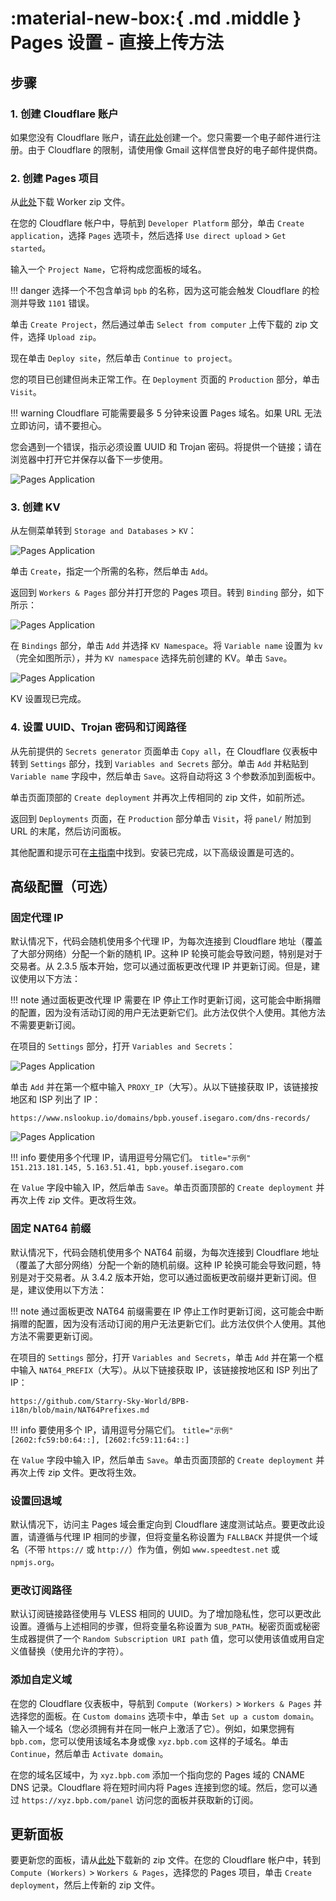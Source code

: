 # :material-new-box:{ .md .middle } Pages 设置 - 直接上传方法

## 步骤

### 1. 创建 Cloudflare 账户

如果您没有 Cloudflare 账户，请[在此处](https://dash.cloudflare.com/sign-up)创建一个。您只需要一个电子邮件进行注册。由于 Cloudflare 的限制，请使用像 Gmail 这样信誉良好的电子邮件提供商。

### 2. 创建 Pages 项目

从[此处](https://github.com/Starry-Sky-World/BPB-i18n/releases/latest/download/worker.zip)下载 Worker zip 文件。

在您的 Cloudflare 帐户中，导航到 `Developer Platform` 部分，单击 `Create application`，选择 `Pages` 选项卡，然后选择 `Use direct upload` > `Get started`。

输入一个 `Project Name`，它将构成您面板的域名。

!!! danger
    选择一个不包含单词 `bpb` 的名称，因为这可能会触发 Cloudflare 的检测并导致 `1101` 错误。

单击 `Create Project`，然后通过单击 `Select from computer` 上传下载的 zip 文件，选择 `Upload zip`。

现在单击 `Deploy site`，然后单击 `Continue to project`。

您的项目已创建但尚未正常工作。在 `Deployment` 页面的 `Production` 部分，单击 `Visit`。

!!! warning
    Cloudflare 可能需要最多 5 分钟来设置 Pages 域名。如果 URL 无法立即访问，请不要担心。

您会遇到一个错误，指示必须设置 UUID 和 Trojan 密码。将提供一个链接；请在浏览器中打开它并保存以备下一步使用。

![Pages Application](../images/generate-secrets.jpg)

### 3. 创建 KV

从左侧菜单转到 `Storage and Databases` > `KV`：

![Pages Application](../images/nav-dash-kv.jpg)

单击 `Create`，指定一个所需的名称，然后单击 `Add`。

返回到 `Workers & Pages` 部分并打开您的 Pages 项目。转到 `Binding` 部分，如下所示：

![Pages Application](../images/settings-functions.jpg)

在 `Bindings` 部分，单击 `Add` 并选择 `KV Namespace`。将 `Variable name` 设置为 `kv`（完全如图所示），并为 `KV namespace` 选择先前创建的 KV。单击 `Save`。

![Pages Application](../images/bind-kv.jpg)

KV 设置现已完成。

### 4. 设置 UUID、Trojan 密码和订阅路径

从先前提供的 `Secrets generator` 页面单击 `Copy all`，在 Cloudflare 仪表板中转到 `Settings` 部分，找到 `Variables and Secrets` 部分。单击 `Add` 并粘贴到 `Variable name` 字段中，然后单击 `Save`。这将自动将这 3 个参数添加到面板中。

单击页面顶部的 `Create deployment` 并再次上传相同的 zip 文件，如前所述。

返回到 `Deployments` 页面，在 `Production` 部分单击 `Visit`，将 `panel/` 附加到 URL 的末尾，然后访问面板。

其他配置和提示可在[主指南](../configuration/index.md)中找到。安装已完成，以下高级设置是可选的。

## 高级配置（可选）

### 固定代理 IP

默认情况下，代码会随机使用多个代理 IP，为每次连接到 Cloudflare 地址（覆盖了大部分网络）分配一个新的随机 IP。这种 IP 轮换可能会导致问题，特别是对于交易者。从 2.3.5 版本开始，您可以通过面板更改代理 IP 并更新订阅。但是，建议使用以下方法：

!!! note
    通过面板更改代理 IP 需要在 IP 停止工作时更新订阅，这可能会中断捐赠的配置，因为没有活动订阅的用户无法更新它们。此方法仅供个人使用。其他方法不需要更新订阅。

在项目的 `Settings` 部分，打开 `Variables and Secrets`：

![Pages Application](../images/pages-env-vars.jpg)

单击 `Add` 并在第一个框中输入 `PROXY_IP`（大写）。从以下链接获取 IP，该链接按地区和 ISP 列出了 IP：

```text
https://www.nslookup.io/domains/bpb.yousef.isegaro.com/dns-records/
```

![Pages Application](../images/proxy-ips.jpg)

!!! info
    要使用多个代理 IP，请用逗号分隔它们。
    ```title="示例"
    151.213.181.145, 5.163.51.41, bpb.yousef.isegaro.com
    ```

在 `Value` 字段中输入 IP，然后单击 `Save`。单击页面顶部的 `Create deployment` 并再次上传 zip 文件。更改将生效。

### 固定 NAT64 前缀

默认情况下，代码会随机使用多个 NAT64 前缀，为每次连接到 Cloudflare 地址（覆盖了大部分网络）分配一个新的随机前缀。这种 IP 轮换可能会导致问题，特别是对于交易者。从 3.4.2 版本开始，您可以通过面板更改前缀并更新订阅。但是，建议使用以下方法：

!!! note
    通过面板更改 NAT64 前缀需要在 IP 停止工作时更新订阅，这可能会中断捐赠的配置，因为没有活动订阅的用户无法更新它们。此方法仅供个人使用。其他方法不需要更新订阅。

在项目的 `Settings` 部分，打开 `Variables and Secrets`，单击 `Add` 并在第一个框中输入 `NAT64_PREFIX`（大写）。从以下链接获取 IP，该链接按地区和 ISP 列出了 IP：

```text
https://github.com/Starry-Sky-World/BPB-i18n/blob/main/NAT64Prefixes.md
```

!!! info
    要使用多个 IP，请用逗号分隔它们。
    ```title="示例"
    [2602:fc59:b0:64::], [2602:fc59:11:64::]
    ```

在 `Value` 字段中输入 IP，然后单击 `Save`。单击页面顶部的 `Create deployment` 并再次上传 zip 文件。更改将生效。

### 设置回退域

默认情况下，访问主 Pages 域会重定向到 Cloudflare 速度测试站点。要更改此设置，请遵循与代理 IP 相同的步骤，但将变量名称设置为 `FALLBACK` 并提供一个域名（不带 `https://` 或 `http://`）作为值，例如 `www.speedtest.net` 或 `npmjs.org`。

### 更改订阅路径

默认订阅链接路径使用与 VLESS 相同的 UUID。为了增加隐私性，您可以更改此设置。遵循与上述相同的步骤，但将变量名称设置为 `SUB_PATH`。秘密页面或秘密生成器提供了一个 `Random Subscription URI path` 值，您可以使用该值或用自定义值替换（使用允许的字符）。

### 添加自定义域

在您的 Cloudflare 仪表板中，导航到 `Compute (Workers)` > `Workers & Pages` 并选择您的面板。在 `Custom domains` 选项卡中，单击 `Set up a custom domain`。输入一个域名（您必须拥有并在同一帐户上激活了它）。例如，如果您拥有 `bpb.com`，您可以使用该域名本身或像 `xyz.bpb.com` 这样的子域名。单击 `Continue`，然后单击 `Activate domain`。

在您的域名区域中，为 `xyz.bpb.com` 添加一个指向您的 Pages 域的 CNAME DNS 记录。Cloudflare 将在短时间内将 Pages 连接到您的域。然后，您可以通过 `https://xyz.bpb.com/panel` 访问您的面板并获取新的订阅。

## 更新面板

要更新您的面板，请从[此处](https://github.com/Starry-Sky-World/BPB-i18n/releases/latest/download/worker.zip)下载新的 zip 文件。在您的 Cloudflare 帐户中，转到 `Compute (Workers)` > `Workers & Pages`，选择您的 Pages 项目，单击 `Create deployment`，然后上传新的 zip 文件。